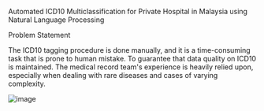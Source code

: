 Automated ICD10 Multiclassification for Private Hospital in Malaysia using Natural Language Processing

Problem Statement

The ICD10 tagging procedure is done manually, and it is a time-consuming task that is prone to human mistake. To guarantee that data quality on ICD10 is maintained.
The medical record team's experience is heavily relied upon, especially when dealing with rare diseases and cases of varying complexity.

![image](https://user-images.githubusercontent.com/28955326/151933105-b2ea1594-eb1b-4d39-b543-3aff1f394d4a.png)
